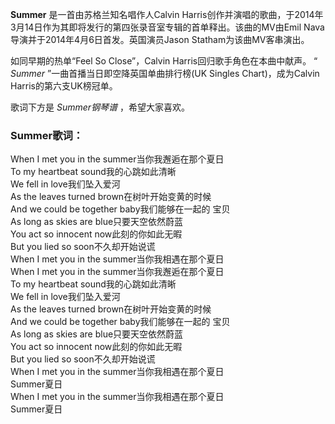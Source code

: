 

**Summer** 是一首由苏格兰知名唱作人Calvin
Harris创作并演唱的歌曲，于2014年3月14日作为其即将发行的第四张录音室专辑的首单释出。该曲的MV由Emil
Nava导演并于2014年4月6日首发。英国演员Jason Statham为该曲MV客串演出。

  
如同早期的热单“Feel So Close”，Calvin Harris回归歌手角色在本曲中献声。 “ _Summer_
”一曲首播当日即空降英国单曲排行榜(UK Singles Chart)，成为Calvin Harris的第六支UK榜冠单。

  
歌词下方是 _Summer钢琴谱_ ，希望大家喜欢。

### Summer歌词：

When I met you in the summer当你我邂逅在那个夏日  
To my heartbeat sound我的心跳如此清晰  
We fell in love我们坠入爱河  
As the leaves turned brown在树叶开始变黄的时候  
And we could be together baby我们能够在一起的 宝贝  
As long as skies are blue只要天空依然蔚蓝  
You act so innocent now此刻的你如此无暇  
But you lied so soon不久却开始说谎  
When I met you in the summer当你我相遇在那个夏日  
When I met you in the summer当你我邂逅在那个夏日  
To my heartbeat sound我的心跳如此清晰  
We fell in love我们坠入爱河  
As the leaves turned brown在树叶开始变黄的时候  
And we could be together baby我们能够在一起的 宝贝  
As long as skies are blue只要天空依然蔚蓝  
You act so innocent now此刻的你如此无暇  
But you lied so soon不久却开始说谎  
When I met you in the summer当你我相遇在那个夏日  
Summer夏日  
When I met you in the summer当你我相遇在那个夏日  
Summer夏日

